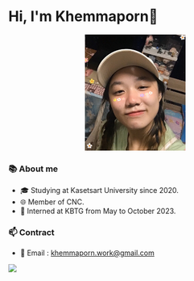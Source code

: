 # Hi, I'm Khemmaporn👋
<div align="center">
  <img src="https://github.com/ssunny-mengg/ssunny-mengg/blob/main/My%20profile%20picture.png" width="200" alt="Profile picture">
</div>


### 📚 About me
- 🎓 Studying at Kasetsart University since 2020.
- 🌐 Member of CNC.
- :balloon: Interned at KBTG from May to October 2023.

### 📫 Contract
- 📧 Email : khemmaporn.work@gmail.com

![](https://dcbadge.vercel.app/api/shield/412202632304787457?style=social)
<!--
**ssunny-mengg/ssunny-mengg** is a ✨ _special_ ✨ repository because its `README.md` (this file) appears on your GitHub profile.

Here are some ideas to get you started:

- 🔭 I’m currently working on ...
- 🌱 I’m currently learning ...
- 👯 I’m looking to collaborate on ...
- 🤔 I’m looking for help with ...
- 💬 Ask me about ...
- 📫 How to reach me: ...
- 😄 Pronouns: ...
- ⚡ Fun fact: ...
-->
